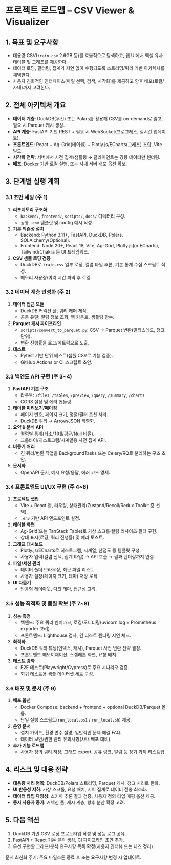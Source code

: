 # 프로젝트 로드맵 – CSV Viewer & Visualizer

## 1. 목표 및 요구사항
- 대용량 CSV(`train.csv` 2.6GB 등)를 효율적으로 탐색하고, 웹 UI에서 엑셀 유사 테이블 및 그래프를 제공한다.
- 데이터 로딩, 필터링, 집계가 지연 없이 수행되도록 스트리밍/쿼리 기반 아키텍처를 채택한다.
- 사용자 친화적인 인터페이스(파일 선택, 검색, 시각화)를 제공하고 향후 배포(로컬/사내)까지 고려한다.

## 2. 전체 아키텍처 개요
- **데이터 계층**: DuckDB(우선) 또는 Polars를 활용해 CSV를 on-demand로 읽고, 필요 시 Parquet 캐시 생성.
- **API 계층**: FastAPI 기반 REST + 필요 시 WebSocket(프로그레스, 실시간 업데이트).
- **프론트엔드**: React + Ag-Grid(테이블) + Plotly.js/ECharts(그래프) 조합, Vite 빌드.
- **시각화 전략**: 서버에서 사전 집계/샘플링 → 클라이언트는 경량 데이터만 렌더링.
- **배포**: Docker 기반 로컬 실행, 또는 사내 서버 배포 옵션 확보.

## 3. 단계별 실행 계획

### 3.1 초반 세팅 (주 1)
1. **리포지토리 구조화**
   - `backend/`, `frontend/`, `scripts/`, `docs/` 디렉터리 구성.
   - 공통 `.env` 템플릿 및 config 예시 작성.
2. **기본 의존성 설치**
   - Backend: Python 3.11+, FastAPI, DuckDB, Polars, SQLAlchemy(Optional).
   - Frontend: Node 20+, React 18, Vite, Ag-Grid, Plotly.js(or ECharts), Tailwind/Chakra 등 UI 프레임워크.
3. **CSV 샘플 로딩 검증**
   - DuckDB로 `train.csv` 일부 로딩, 컬럼 타입 추론, 기본 통계 수집 스크립트 작성.
   - 메모리 사용량/쿼리 시간 파악 후 로깅.

### 3.2 데이터 계층 안정화 (주 2)
1. **데이터 접근 모듈**
   - DuckDB 커넥션 풀, 쿼리 래퍼 제작.
   - 공통 유틸: 컬럼 정보 조회, 행 카운트, 샘플링 함수.
2. **Parquet 캐시 파이프라인**
   - `scripts/convert_to_parquet.py`: CSV → Parquet 변환(멀티스레드, 청크 단위).
   - 변환 진행률을 로그/메트릭으로 노출.
3. **테스트**
   - Pytest 기반 단위 테스트(샘플 CSV로 기능 검증).
   - GitHub Actions or CI 스크립트 초안.

### 3.3 백엔드 API 구현 (주 3~4)
1. **FastAPI 기본 구조**
   - 라우트: `/files`, `/tables`, `/preview`, `/query`, `/summary`, `/charts`.
   - CORS 설정 및 에러 핸들링.
2. **테이블 미리보기/페이징**
   - 페이지 번호, 페이지 크기, 정렬/필터 옵션 처리.
   - DuckDB 쿼리 → Arrow/JSON 직렬화.
3. **요약 & 분석 API**
   - 컬럼별 통계(최소/최대/평균/Null 비율).
   - 그룹바이/히스토그램/시계열용 사전 집계 API.
4. **비동기 처리**
   - 긴 쿼리/변환 작업을 BackgroundTasks 또는 Celery/RQ로 분리하는 구조 초안.
5. **문서화**
   - OpenAPI 문서, 예시 요청/응답, 에러 코드 명세.

### 3.4 프론트엔드 UI/UX 구현 (주 4~6)
1. **프로젝트 셋업**
   - Vite + React 앱, 라우팅, 상태관리(Zustand/Recoil/Redux Toolkit 중 선택).
   - `.env` 기반 API 엔드포인트 설정.
2. **테이블 화면**
   - Ag-Grid(또는 TanStack Table)로 가상 스크롤·컬럼 리사이즈·필터 구현.
   - 상태 표시(로딩, 쿼리 진행률) 및 에러 토스트.
3. **그래프 대시보드**
   - Plotly.js/ECharts로 히스토그램, 시계열, 산점도 등 템플릿 구성.
   - 사용자 입력(컬럼 선택, 집계 타입) → API 호출 → 결과 렌더링까지 연결.
4. **파일/세션 관리**
   - 데이터 폴더 브라우징, 최근 파일 리스트.
   - 사용자 설정(페이지 크기, 테마) 저장 로직.
5. **UI 다듬기**
   - 반응형 레이아웃, 다크 테마, 접근성 고려.

### 3.5 성능 최적화 및 품질 확보 (주 7~8)
1. **성능 측정**
   - 백엔드: 주요 쿼리 벤치마크, 로깅/모니터링(uvicorn log + Prometheus exporter 고려).
   - 프론트엔드: Lighthouse 검사, 긴 리스트 렌더링 지연 체크.
2. **최적화**
   - DuckDB 쿼리 튜닝(인덱스, 캐시), Parquet 사전 변환 전략 결정.
   - 프론트엔드 메모이제이션, 스켈레톤 화면, 요청 배치.
3. **테스트 강화**
   - E2E 테스트(Playwright/Cypress)로 주요 시나리오 검증.
   - 회귀 테스트용 샘플 데이터셋 세트 구성.

### 3.6 배포 및 문서 (주 9)
1. **배포 옵션**
   - Docker Compose: backend + frontend + optional DuckDB/Parquet 볼륨.
   - 단일 실행 스크립트(`run_local.ps1` / `run_local.sh`) 제공.
2. **운영 문서**
   - 설치 가이드, 환경 변수 설명, 일반적인 문제 해결 FAQ.
   - 데이터 보안/권한 관리 유의사항(사내 배포 대비).
3. **추가 기능 로드맵**
   - 사용자 정의 쿼리 저장, 그래프 export, 공유 링크, 알림 등 장기 과제 리스트업.

## 4. 리스크 및 대응 전략
- **대용량 처리 병목**: DuckDB/Polars 스트리밍, Parquet 캐시, 청크 처리로 완화.
- **UI 반응성 저하**: 가상 스크롤, 요청 배치, 서버 집계로 데이터 전송 최소화.
- **데이터 타입 다양성**: 스키마 추론 결과 검증, 사용자 정의 타입 매핑 옵션 제공.
- **동시 사용자 증가**: 커넥션 풀, 캐시 계층, 향후 분산 확장 고려.

## 5. 다음 액션
1. DuckDB 기반 CSV 로딩 프로토타입 작성 및 성능 로그 공유.
2. FastAPI + React 기본 골격 생성, CI 파이프라인 초안 추가.
3. 우선 구현할 그래프/분석 요구사항 목록 확정(사용자 인터뷰 또는 니즈 정리).

문서 최신화 주기: 주요 마일스톤 종료 후 또는 요구사항 변경 시 업데이트.

